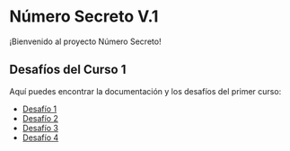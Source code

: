 # Número Secreto V.1

¡Bienvenido al proyecto Número Secreto!

## Desafíos del Curso 1

Aquí puedes encontrar la documentación y los desafíos del primer curso:

- [Desafío 1](desafiosCurso1/Desafio-1.md)
- [Desafío 2](desafiosCurso1/Desafio-2.md)
- [Desafío 3](desafiosCurso1/Desafio-3.md)
- [Desafío 4](desafiosCurso1/Desafio-4.md)